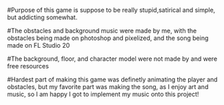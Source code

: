 #Purpose of this game is suppose to be really stupid,satirical and simple, but addicting somewhat.

#The obstacles and background music were made by me, with the obstacles being made on photoshop and pixelized, and the song being made on FL Studio 20

#The background, floor, and character model were not made by and were free resources

#Hardest part of making this game was definetly animating the player and obstacles, but my favorite part was making the song, as I enjoy art and music, so I am happy I got to implement my music onto this project!
